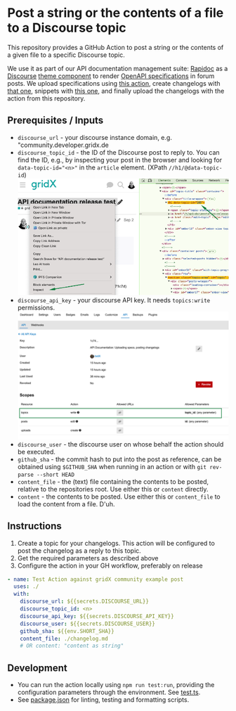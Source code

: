 # Post a string or the contents of a file to a Discourse topic

This repository provides a GitHub Action to post a string or the contents of a
given file to a specific Discourse topic.

We use it as part of our API documentation management suite:
[Rapidoc](https://rapidocweb.com/) as a [Discourse](https://discourse.org/)
[theme component](https://github.com/wwerner/discourse-rapidoc-theme-component)
to render [OpenAPI specifications](https://swagger.io/specification/) in forum
posts. We upload specifications using
[this action](https://github.com/grid-x/api-spec-to-discourse-action), create
changelogs with [that one](https://github.com/alexeytokar), snippets with
[this one](https://github.com/grid-x/api-spec-snippets-generator-action), and
finally upload the changelogs with the action from this repository.

## Prerequisites / Inputs

- `discourse_url` - your discourse instance domain, e.g.
  "community.developer.gridx.de
- `discourse_topic_id` - the ID of the Discourse post to reply to. You can find
  the ID, e.g., by inspecting your post in the browser and looking for
  `data-topic-id="<n>"` in the `article` element. (XPath `//h1/@data-topic-id`)
  ![Discourse Topic ID](doc-topic-id.png)
- `discourse_api_key` - your discourse API key. It needs `topics:write`
  permissions. ![Discourse API Key](doc-discourse-api-key.png)
- `discourse_user` - the discourse user on whose behalf the action should be
  executed.
- `github_sha` - the commit hash to put into the post as reference, can be
  obtained using `$GITHUB_SHA` when running in an action or with
  `git rev-parse --short HEAD`
- `content_file` - the (text) file containing the contents to be posted,
  relative to the repositories root. Use either this or `content` directly.
- `content` - the contents to be posted. Use either this or `content_file` to
  load the content from a file. D'uh.

## Instructions

1. Create a topic for your changelogs. This action will be configured to post
   the changelog as a reply to this topic.
1. Get the required parameters as described above
1. Configure the action in your GH workflow, preferably on release

```yaml
- name: Test Action against gridX community example post
  uses: ./
  with:
    discourse_url: ${{secrets.DISCOURSE_URL}}
    discourse_topic_id: <n>
    discourse_api_key: ${{secrets.DISCOURSE_API_KEY}}
    discourse_user: ${{secrets.DISCOURSE_USER}}
    github_sha: ${{env.SHORT_SHA}}
    content_file: ./changelog.md
    # OR content: "content as string"
```

## Development

- You can run the action locally using `npm run test:run`, providing the
  configuration parameters through the environment. See
  [test.ts](./src/test.ts).
- See [package.json](./package.json) for linting, testing and formatting
  scripts.

